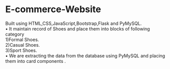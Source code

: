 # E-commerce-Website
Built using HTML,CSS,JavaScript,Bootstrap,Flask and PyMySQL.<br>
• It maintain record of Shoes and place them into blocks of following category<br>
1)Formal Shoes.<br>
2)Casual Shoes.<br>
3)Sport Shoes.<br>
• We are extracting the data from the database using PyMySQL and placing them into card components .<br>


